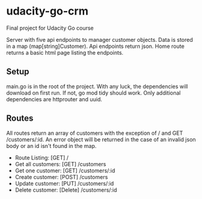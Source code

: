 # udacity-go-crm
Final project for Udacity Go course

Server with five api endpoints to manager customer objects. Data is stored in a map (map[string]Customer).  Api endpoints return json.  Home route returns a basic html page listing the endpoints.

## Setup
main.go is in the root of the project.  With any luck, the dependencies will download on first run.  If not, go mod tidy should work.  Only additional dependencies are httprouter and uuid.

## Routes
All routes return an array of customers with the exception of / and GET /customers/:id. An error object will be returned in the case of an invalid json body or an id isn't found in the map.
* Route Listing:     [GET]    /
* Get all customers: [GET]    /customers
* Get one customer:  [GET]    /customers/:id
* Create customer:   [POST]   /customers
* Update customer:   [PUT]    /customers/:id
* Delete customer:   [Delete] /customers/:id

